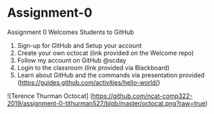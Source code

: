 # Assignment-0
Assignment 0 Welcomes Students to GitHub


1. Sign-up for GitHub and Setup your account
2. Create your own octocat (link provided on the Welcome repo)
3. Follow my account on GitHub @scday
4. Login to the classroom (link provided via Blackboard)
5. Learn about GitHub and the commands via presentation provided (https://guides.github.com/activities/hello-world/)


![Terence Thurman Octocat] (https://github.com/ncat-comp322-2019/assignment-0-tithurman527/blob/master/octocat.png?raw=true)
